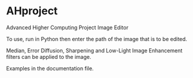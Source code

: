 # AHproject
Advanced Higher Computing Project
Image Editor

To use, run in Python then enter the path of the image that is to be edited.

Median, Error Diffusion, Sharpening and Low-Light Image Enhancement filters can be applied to the image.

Examples in the documentation file.
